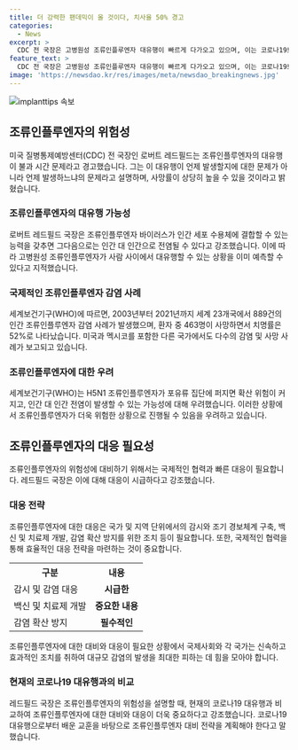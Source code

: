 ```yaml
---
title: 더 강력한 팬데믹이 올 것이다, 치사율 50% 경고
categories:
  - News
excerpt: >
  CDC 전 국장은 고병원성 조류인플루엔자 대유행이 빠르게 다가오고 있으며, 이는 코로나19보다 더욱 치명적일 수 있다고 경고했다. 사람에게 전염될 경우 사망률이 높아지며, 예전 실험과 코로나19 대유행을 통해 이를 확인했다고 밝혔다. 미국과 다른 국가에서도 조류인플루엔자에 감염된 사례가 있으며, WHO는 바이러스의 진화로 대규모 전염이 우려된다고 경고하고 있다.
feature_text: >
  CDC 전 국장은 고병원성 조류인플루엔자 대유행이 빠르게 다가오고 있으며, 이는 코로나19보다 더욱 치명적일 수 있다고 경고했다. 사람에게 전염될 경우 사망률이 높아지며, 예전 실험과 코로나19 대유행을 통해 이를 확인했다고 밝혔다. 미국과 다른 국가에서도 조류인플루엔자에 감염된 사례가 있으며, WHO는 바이러스의 진화로 대규모 전염이 우려된다고 경고하고 있다.
image: 'https://newsdao.kr/res/images/meta/newsdao_breakingnews.jpg'
---
```


<p><img src="https://newsdao.kr/res/images/meta/newsdao_breakingnews.jpg" alt="implanttips 속보" /></p>

<h2 data-ke-size="size26">조류인플루엔자의 위험성</h2>

<p data-ke-size="size16">미국 질병통제예방센터(CDC) 전 국장인 로버트 레드필드는 조류인플루엔자의 대유행이 불과 시간 문제라고 경고했습니다. 그는 이 대유행이 언제 발생할지에 대한 문제가 아니라 언제 발생하느냐의 문제라고 설명하며, 사망률이 상당히 높을 수 있을 것이라고 밝혔습니다.</p>

<h3>조류인플루엔자의 대유행 가능성</h3>

<p data-ke-size="size16">로버트 레드필드 국장은 조류인플루엔자 바이러스가 인간 세포 수용체에 결합할 수 있는 능력을 갖추면 그다음으로는 인간 대 인간으로 전염될 수 있다고 강조했습니다. 이에 따라 고병원성 조류인플루엔자가 사람 사이에서 대유행할 수 있는 상황을 이미 예측할 수 있다고 지적했습니다.</p>

<h3>국제적인 조류인플루엔자 감염 사례</h3>

<p data-ke-size="size16">세계보건기구(WHO)에 따르면, 2003년부터 2021년까지 세계 23개국에서 889건의 인간 조류인플루엔자 감염 사례가 발생했으며, 환자 중 463명이 사망하면서 치명률은 52%로 나타났습니다. 미국과 멕시코를 포함한 다른 국가에서도 다수의 감염 및 사망 사례가 보고되고 있습니다.</p>

<h3>조류인플루엔자에 대한 우려</h3>

<p data-ke-size="size16">세계보건기구(WHO)는 H5N1 조류인플루엔자가 포유류 집단에 퍼지면 확산 위험이 커지고, 인간 대 인간 전염이 발생할 수 있는 가능성에 대해 우려했습니다. 이러한 상황에서 조류인플루엔자가 더욱 위험한 상황으로 진행될 수 있음을 우려하고 있습니다.</p>

<h2 data-ke-size="size26">조류인플루엔자의 대응 필요성</h2>

<p data-ke-size="size16">조류인플루엔자의 위험성에 대비하기 위해서는 국제적인 협력과 빠른 대응이 필요합니다. 레드필드 국장은 이에 대해 대응이 시급하다고 강조했습니다.</p>

<h3>대응 전략</h3>

<p data-ke-size="size16">조류인플루엔자에 대한 대응은 국가 및 지역 단위에서의 감시와 조기 경보체계 구축, 백신 및 치료제 개발, 감염 확산 방지를 위한 조치 등이 필요합니다. 또한, 국제적인 협력을 통해 효율적인 대응 전략을 마련하는 것이 중요합니다.</p>

<table>
    <tr>
        <th>구분</th>
        <th>내용</th>
    </tr>
    <tr>
        <td>감시 및 감염 대응</td>
        <td style="text-align: center; height: 17px;"><b>시급한</b></td>
    </tr>
    <tr>
        <td>백신 및 치료제 개발</td>
        <td style="text-align: center; height: 17px;"><b>중요한 내용</b></td>
    </tr>
    <tr>
        <td>감염 확산 방지</td>
        <td style="text-align: center; height: 17px;"><b>필수적인</b></td>
    </tr>
</table>

<p data-ke-size="size16">조류인플루엔자에 대한 대비와 대응이 필요한 상황에서 국제사회와 각 국가는 신속하고 효과적인 조치를 취하여 대규모 감염의 발생을 최대한 피하는 데 힘을 모아야 합니다.</p>

<h3>현재의 코로나19 대유행과의 비교</h3>

<p data-ke-size="size16">레드필드 국장은 조류인플루엔자의 위험성을 설명할 때, 현재의 코로나19 대유행과 비교하여 조류인플루엔자에 대한 대비와 대응이 더욱 중요하다고 강조했습니다. 코로나19 대유행으로부터 배운 교훈을 바탕으로 조류인플루엔자 대비 전략을 계획해야 한다고 말했습니다.</p>

